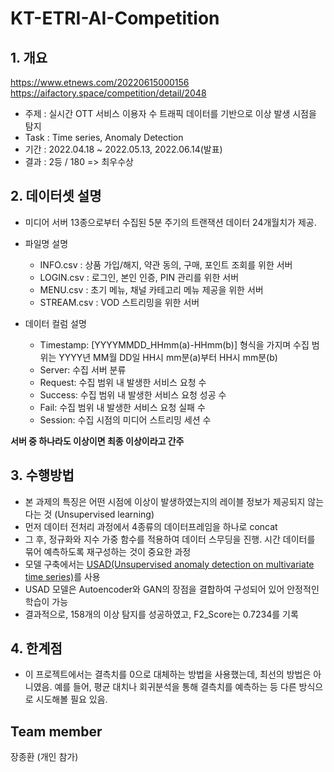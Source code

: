 # KT-ETRI-AI-Competition
## 1. 개요
https://www.etnews.com/20220615000156  
https://aifactory.space/competition/detail/2048
  - 주제 : 실시간 OTT 서비스 이용자 수 트래픽 데이터를 기반으로 이상 발생 시점을 탐지
  - Task : Time series, Anomaly Detection
  - 기간 : 2022.04.18 ~ 2022.05.13, 2022.06.14(발표)
  - 결과 : 2등 / 180 => 최우수상
<!--  Other options to write Readme
  - [Deployment](#deployment)
  - [Used or Referenced Projects](Used-or-Referenced-Projects)
-->
## 2. 데이터셋 설명
<!--Wirte one paragraph of project description -->  
- 미디어 서버 13종으로부터 수집된 5분 주기의 트랜잭션 데이터 24개월치가 제공.


- 파일명 설명
  - INFO.csv : 상품 가입/해지, 약관 동의, 구매, 포인트 조회를 위한 서버
  - LOGIN.csv : 로그인, 본인 인증, PIN 관리를 위한 서버
  - MENU.csv : 초기 메뉴, 채널 카테고리 메뉴 제공을 위한 서버
  - STREAM.csv :  VOD 스트리밍을 위한 서버


- 데이터 컬럼 설명
  - Timestamp: [YYYYMMDD_HHmm(a)-HHmm(b)] 형식을 가지며 수집 범위는 YYYY년 MM월 DD일 HH시 mm분(a)부터 HH시 mm분(b)
  - Server: 수집 서버 분류
  - Request: 수집 범위 내 발생한 서비스 요청 수
  - Success: 수집 범위 내 발생한 서비스 요청 성공 수
  - Fail: 수집 범위 내 발생한 서비스 요청 실패 수
  - Session: 수집 시점의 미디어 스트리밍 세션 수

**서버 중 하나라도 이상이면 최종 이상이라고 간주**

## 3. 수행방법
<!-- Write Overview about this project -->
- 본 과제의 특징은 어떤 시점에 이상이 발생하였는지의 레이블 정보가 제공되지 않는다는 것 (Unsupervised learning)
- 먼저 데이터 전처리 과정에서 4종류의 데이터프레임을 하나로 concat
- 그 후, 정규화와 지수 가중 함수를 적용하여 데이터 스무딩을 진행. 시간 데이터를 묶어 예측하도록 재구성하는 것이 중요한 과정
- 모델 구축에서는 [USAD(Unsupervised anomaly detection on multivariate time series)](https://dl.acm.org/doi/pdf/10.1145/3394486.3403392)를 사용
- USAD 모델은 Autoencoder와 GAN의 장점을 결합하여 구성되어 있어 안정적인 학습이 가능
- 결과적으로, 158개의 이상 탐지를 성공하였고, F2_Score는 0.7234를 기록

## 4. 한계점
<!-- Write Overview about this project -->
- 이 프로젝트에서는 결측치를 0으로 대체하는 방법을 사용했는데, 최선의 방법은 아니였음. 예를 들어, 평균 대치나 회귀분석을 통해 결측치를 예측하는 등 다른 방식으로 시도해볼 필요 있음. 

## Team member
장종환 (개인 참가)

